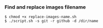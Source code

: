 ### Find and replace images filename

```
$ chmod +x replace-images-name.sh
$ ./script.sh -s git -r github -d /dir/name
```
